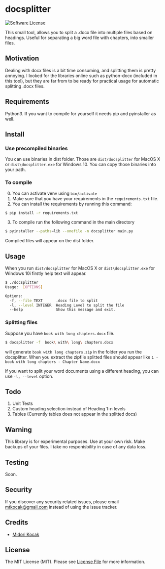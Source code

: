 # docsplitter

[![Software License][ico-license]](LICENSE.md)

This small tool, allows you to split a .docx file into multiple files based on headings. Useful for separating a big word file with chapters, into smaller files.

## Motivation

Dealing with docx files is a bit time consuming, and splitting them is pretty annoying. I looked for the libraries online such as python-docx (included in this tool), but they are far from to be ready for practical usage for automatic splitting .docx files.

## Requirements

Python3. If you want to compile for yourself it needs pip and pyinstaller as well.

## Install

### Use precompiled binaries

You can use binaries in dist folder. Those are `dist/docsplitter` for MacOS X or `dist\docsplitter.exe` for Windows 10. You can copy those binaries into your path.

### To compile

0. You can activate venv using `bin/activate`
1. Make sure that you have your requirements in the `requirements.txt` file.
2. You can install the requirements by running this command:

``` bash
$ pip install -r requirements.txt 
```

3. To compile run the following command in the main directory

``` bash
$ pyinstaller --paths=lib --onefile -n docsplitter main.py 
```

Compiled files will appear on the dist folder.

## Usage

When you run `dist/docsplitter` for MacOS X or `dist\docsplitter.exe` for Windows 10i firstly help text will appear.

``` bash
$ ./docsplitter
Usage:  [OPTIONS]

Options:
  -f, --file TEXT      .docx file to split
  -l, --level INTEGER  Heading Level to split the file
  --help               Show this message and exit.
```
### Splitting files

Suppose you have `book with long chapters.docx` file. 


``` bash
$ docsplitter -f  book\ with\ long\ chapters.docx
```

will generate `book with long chapters.zip` in the folder you run the docsplitter. When you extract the zipfile splitted files should appear like `1 - book with long chapters - Chapter Name.docx`

If you want to split your word documents using a different heading, you can use   `-l, --level` option. 

## Todo

1. Unit Tests
2. Custom heading selection instead of Heading 1-n levels
3. Tables (Currently tables does not appear in the splitted docs)

## Warning

This library is for experimental purposes. Use at your own risk. Make backups of your files. I take no responisbility in case of any data loss. 

## Testing

Soon.

## Security

If you discover any security related issues, please email mtkocak@gmail.com instead of using the issue tracker.

## Credits

- [Midori Kocak][link-author]

## License

The MIT License (MIT). Please see [License File](LICENSE.md) for more information.

[ico-license]: https://img.shields.io/badge/license-MIT-brightgreen.svg?style=flat-square
[link-author]: https://github.com/midorikocak
